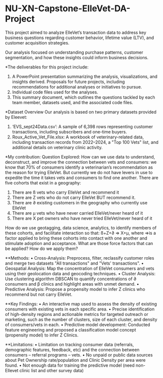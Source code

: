 # NU-XN-Capstone-ElleVet-DA-Project
This project aimed to analyze ElleVet’s transaction data to address key business questions regarding customer behavior, lifetime value (LTV), and customer acquisition strategies.

Our analysis focused on understanding purchase patterns, customer segmentation, and how these insights could inform business decisions.

*The deliverables for this project include:
1.	A PowerPoint presentation summarizing the analysis, visualizations, and insights derived. Proposals for future projects, including recommendations for additional analyses or initiatives to pursue.
2.	Individual code files used for the analyses. 
3.	This summary document, which outlines the questions tackled by each team member, datasets used, and the associated code files.
   
*Dataset Overview
Our analysis is based on two primary datasets provided by Eleevet:
1.	‘EVS_sept24Data.csv’:
A sample of 6,398 rows representing customer transactions, including subscribers and one-time buyers.
2.	Roux_Active_Vet_File.xlsx:
A workbook of veterinary-related data, including transaction records from 2022–2024, a "Top 100 Vets" list, and additional details on veterinary clinic activity.

*My contribution:
Question Explored: How can we use data to understand, deconstruct, and improve the connection between vets and consumers: we know that 70% of consumers identify a veterinarian’s recommendation as the reason for trying ElleVet. But currently we do not have levers in use to expedite the time it takes vets and consumers to find one another. There are five cohorts that exist in a geography:

1. There are ß vets who carry ElleVet and recommend it
2. There are Z vets who do not carry ElleVet BUT recommend it.
3. There are ∂ existing customers in the geography who currently use ElleVet
4. There are µ vets who have never carried ElleVet/never heard of it
5. There are X pet owners who have never tried ElleVet/never heard of it
   
How do we use geotagging, data science, analytics, to identify members of these cohorts, and facilitate interaction so that: ß+Z+∂ => X+µ, where =>is a factor applied to bring these cohorts into contact with one another and stimulate adoption and acceptance. What are those force factors that can be applied? How do we apply them?

**Methods:
•	Cross-Analysis: Preprocess, filter, reclassify customer roles and merge two datasets "All transactions" and "Vets' transactions".
•	Geospatial Analysis: Map the concentration of ElleVet consumers and vets using their geolocation data and geocoding techniques.
•	Cluster Analysis: Use clustering algorithm DBSCAN to quantify concentrations of ∂ consumers and β clinics and highlight areas with unmet demand.
•	Predictive Analysis: Propose a propensity model to infer Z clinics who recommend but not carry ElleVet.

**Key Findings:
•	An interactive map used to assess the density of existing consumers with existing vets in each specific area.
•	Precise identification of high-density regions and actionable metrics for targeted outreach or marketing, such as the number of clusters, size of each cluster, and density of consumers/vets in each.
•	Predictive model development: Conducted feature engineering and proposed a classification model concept (propensity model) to infer Z Clinics.

**Limitations:
•	Limitation on tracking consumer data (referrals, demographic features, feedback, etc) and the connection between consumers – referral programs – vets.
•	No unpaid or public data sources about Pet Ownership rate/population and Clinic Density per area were found.
•	Not enough data for training the predictive model (need non-Ellevet clinic list and other survey data)
